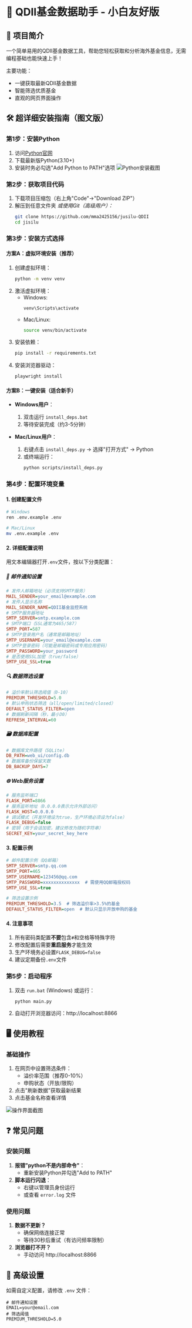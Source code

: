 # 🚀 QDII基金数据助手 - 小白友好版

## 🌟 项目简介
一个简单易用的QDII基金数据工具，帮助您轻松获取和分析海外基金信息，无需编程基础也能快速上手！

主要功能：
- 一键获取最新QDII基金数据
- 智能筛选优质基金
- 直观的网页界面操作

## 🛠️ 超详细安装指南（图文版）

### 第1步：安装Python
1. 访问[Python官网](https://www.python.org/downloads/)
2. 下载最新版Python(3.10+)
3. 安装时务必勾选"Add Python to PATH"选项
   ![Python安装截图](https://example.com/python_install.png)

### 第2步：获取项目代码
1. 下载项目压缩包（右上角"Code"→"Download ZIP"）
2. 解压到任意文件夹
   *或使用Git（高级用户）：*
   ```bash
   git clone https://github.com/mma2425156/jusilu-QDII
   cd jisilu
   ```

### 第3步：安装方式选择

#### 方案A：虚拟环境安装（推荐）
1. 创建虚拟环境：
   ```bash
   python -m venv venv
   ```
2. 激活虚拟环境：
   - Windows:
     ```bash
     venv\Scripts\activate
     ```
   - Mac/Linux:
     ```bash
     source venv/bin/activate
     ```
3. 安装依赖：
   ```bash
   pip install -r requirements.txt
   ```
4. 安装浏览器驱动：
   ```bash
   playwright install
   ```

#### 方案B：一键安装（适合新手）
- **Windows用户**：
  1. 双击运行 `install_deps.bat`
  2. 等待安装完成（约3-5分钟）
  
- **Mac/Linux用户**：
  1. 右键点击 `install_deps.py` → 选择"打开方式" → Python
  2. 或终端运行：
     ```bash
     python scripts/install_deps.py
     ```

### 第4步：配置环境变量

#### 1. 创建配置文件
```bash
# Windows
ren .env.example .env

# Mac/Linux 
mv .env.example .env
```

#### 2. 详细配置说明
用文本编辑器打开`.env`文件，按以下分类配置：

##### 📧 邮件通知设置
```ini
# 发件人邮箱地址（必须支持SMTP服务）
MAIL_SENDER=your_email@example.com
# 发件人显示名称
MAIL_SENDER_NAME=QDII基金监控系统
# SMTP服务器地址
SMTP_SERVER=smtp.example.com
# SMTP端口（SSL通常为465/587）
SMTP_PORT=587
# SMTP登录用户名（通常是邮箱地址）
SMTP_USERNAME=your_email@example.com
# SMTP登录密码（可能是邮箱密码或专用应用密码）
SMTP_PASSWORD=your_password
# 是否使用SSL加密（true/false）
SMTP_USE_SSL=true
```

##### 🔍 数据筛选设置
```ini
# 溢价率默认筛选阈值（0-10）
PREMIUM_THRESHOLD=5.0
# 默认申购状态筛选（all/open/limited/closed）
DEFAULT_STATUS_FILTER=open
# 数据刷新间隔（秒，最小30）
REFRESH_INTERVAL=60
```

##### 🗃️ 数据库配置
```ini
# 数据库文件路径（SQLite）
DB_PATH=web_ui/config.db
# 数据库备份保留天数
DB_BACKUP_DAYS=7
```

##### 🌐 Web服务设置
```ini
# 服务监听端口
FLASK_PORT=8866
# 服务监听地址（0.0.0.0表示允许外部访问）
FLASK_HOST=0.0.0.0
# 调试模式（开发环境设为true，生产环境必须设为false）
FLASK_DEBUG=false
# 密钥（用于会话加密，建议修改为随机字符串）
SECRET_KEY=your_secret_key_here
```

#### 3. 配置示例
```ini
# 邮件配置示例（QQ邮箱）
SMTP_SERVER=smtp.qq.com
SMTP_PORT=465
SMTP_USERNAME=123456@qq.com
SMTP_PASSWORD=xxxxxxxxxxxxxx  # 需使用QQ邮箱授权码
SMTP_USE_SSL=true

# 筛选设置示例
PREMIUM_THRESHOLD=3.5  # 筛选溢价率>3.5%的基金
DEFAULT_STATUS_FILTER=open  # 默认只显示开放申购的基金
```

#### 4. 注意事项
1. 所有密码类配置**不要**包含`#`和空格等特殊字符
2. 修改配置后需要**重启服务**才能生效
3. 生产环境务必设置`FLASK_DEBUG=false`
4. 建议定期备份`.env`文件

### 第5步：启动程序
1. 双击 `run.bat` (Windows) 或运行：
   ```bash
   python main.py
   ```
2. 自动打开浏览器访问：http://localhost:8866

## 🖥️ 使用教程

### 基础操作
1. 在网页中设置筛选条件：
   - 溢价率范围（推荐0-10%）
   - 申购状态（开放/限购）
2. 点击"刷新数据"获取最新结果
3. 点击基金名称查看详情

![操作界面截图](https://example.com/ui_demo.png)

## ❓ 常见问题

### 安装问题
1. **报错"python不是内部命令"**：
   - 重新安装Python并勾选"Add to PATH"
2. **脚本运行闪退**：
   - 右键以管理员身份运行
   - 或查看 `error.log` 文件

### 使用问题
1. **数据不更新？**
   - 确保网络连接正常
   - 等待30秒后重试（有访问频率限制）
2. **浏览器打不开？**
   - 手动访问 http://localhost:8866


## 🔧 高级设置
如需自定义配置，请修改 `.env` 文件：
```
# 邮件通知设置
EMAIL=your@email.com
# 筛选阈值
PREMIUM_THRESHOLD=5.0
```


